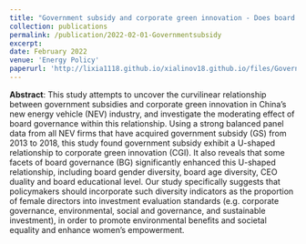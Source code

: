```yaml
---
title: "Government subsidy and corporate green innovation - Does board governance play a role?"
collection: publications
permalink: /publication/2022-02-01-Governmentsubsidy
excerpt: 
date: February 2022
venue: 'Energy Policy'
paperurl: 'http://lixia1118.github.io/xialinov18.github.io/files/Governmentsubsidy.pdf'
---
```


**Abstract**: This study attempts to uncover the curvilinear relationship between government subsidies and corporate green
innovation in China’s new energy vehicle (NEV) industry, and investigate the moderating effect of board
governance within this relationship. Using a strong balanced panel data from all NEV firms that have acquired
government subsidy (GS) from 2013 to 2018, this study found government subsidy exhibit a U-shaped relationship
to corporate green innovation (CGI). It also reveals that some facets of board governance (BG) significantly
enhanced this U-shaped relationship, including board gender diversity, board age diversity, CEO duality
and board educational level. Our study specifically suggests that policymakers should incorporate such diversity
indicators as the proportion of female directors into investment evaluation standards (e.g. corporate governance,
environmental, social and governance, and sustainable investment), in order to promote environmental benefits
and societal equality and enhance women’s empowerment.
